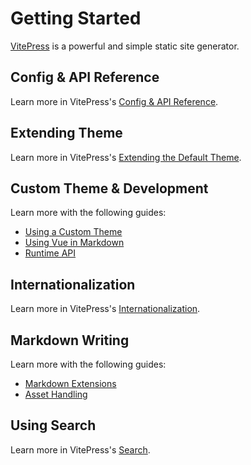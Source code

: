 # Getting Started

[VitePress](https://vitepress.dev) is a powerful and simple static site generator.

## Config & API Reference

Learn more in VitePress's [Config & API Reference](https://vitepress.dev/reference/site-config).

## Extending Theme

Learn more in VitePress's [Extending the Default Theme](https://vitepress.dev/guide/extending-default-theme).

## Custom Theme & Development

Learn more with the following guides:

- [Using a Custom Theme](https://vitepress.dev/guide/custom-theme)
- [Using Vue in Markdown](https://vitepress.dev/guide/using-vue)
- [Runtime API](https://vitepress.dev/reference/runtime-api)

## Internationalization

Learn more in VitePress's [Internationalization](https://vitepress.dev/guide/i18n).

## Markdown Writing

Learn more with the following guides:

- [Markdown Extensions](https://vitepress.dev/guide/markdown)
- [Asset Handling](https://vitepress.dev/guide/asset-handling)

## Using Search

Learn more in VitePress's [Search](https://vitepress.dev/reference/default-theme-search).
